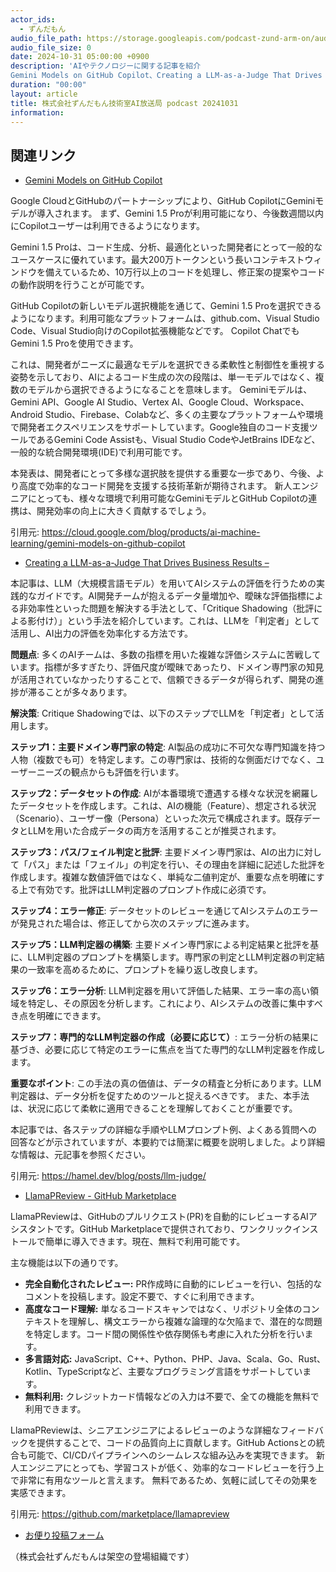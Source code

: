```yaml
---
actor_ids:
  - ずんだもん
audio_file_path: https://storage.googleapis.com/podcast-zund-arm-on/audio/株式会社ずんだもん技術室AI放送局_podcast_20241031.mp3
audio_file_size: 0
date: 2024-10-31 05:00:00 +0900
description: 'AIやテクノロジーに関する記事を紹介  
Gemini Models on GitHub Copilot、Creating a LLM-as-a-Judge That Drives Business Results –、LlamaPReview - GitHub Marketplace'
duration: "00:00"
layout: article
title: 株式会社ずんだもん技術室AI放送局 podcast 20241031
information: 
---
```


## 関連リンク


- [Gemini Models on GitHub Copilot](https://cloud.google.com/blog/products/ai-machine-learning/gemini-models-on-github-copilot)  



Google CloudとGitHubのパートナーシップにより、GitHub CopilotにGeminiモデルが導入されます。  まず、Gemini 1.5 Proが利用可能になり、今後数週間以内にCopilotユーザーは利用できるようになります。

Gemini 1.5 Proは、コード生成、分析、最適化といった開発者にとって一般的なユースケースに優れています。最大200万トークンという長いコンテキストウィンドウを備えているため、10万行以上のコードを処理し、修正案の提案やコードの動作説明を行うことが可能です。

GitHub Copilotの新しいモデル選択機能を通じて、Gemini 1.5 Proを選択できるようになります。利用可能なプラットフォームは、github.com、Visual Studio Code、Visual Studio向けのCopilot拡張機能などです。  Copilot ChatでもGemini 1.5 Proを使用できます。

これは、開発者がニーズに最適なモデルを選択できる柔軟性と制御性を重視する姿勢を示しており、AIによるコード生成の次の段階は、単一モデルではなく、複数のモデルから選択できるようになることを意味します。  Geminiモデルは、Gemini API、Google AI Studio、Vertex AI、Google Cloud、Workspace、Android Studio、Firebase、Colabなど、多くの主要なプラットフォームや環境で開発者エクスペリエンスをサポートしています。Google独自のコード支援ツールであるGemini Code Assistも、Visual Studio CodeやJetBrains IDEなど、一般的な統合開発環境(IDE)で利用可能です。


本発表は、開発者にとって多様な選択肢を提供する重要な一歩であり、今後、より高度で効率的なコード開発を支援する技術革新が期待されます。 新人エンジニアにとっても、様々な環境で利用可能なGeminiモデルとGitHub Copilotの連携は、開発効率の向上に大きく貢献するでしょう。


引用元: https://cloud.google.com/blog/products/ai-machine-learning/gemini-models-on-github-copilot


- [Creating a LLM-as-a-Judge That Drives Business Results –](https://hamel.dev/blog/posts/llm-judge/)  



本記事は、LLM（大規模言語モデル）を用いてAIシステムの評価を行うための実践的なガイドです。AI開発チームが抱えるデータ量増加や、曖昧な評価指標による非効率性といった問題を解決する手法として、「Critique Shadowing（批評による影付け）」という手法を紹介しています。これは、LLMを「判定者」として活用し、AI出力の評価を効率化する方法です。

**問題点**: 多くのAIチームは、多数の指標を用いた複雑な評価システムに苦戦しています。指標が多すぎたり、評価尺度が曖昧であったり、ドメイン専門家の知見が活用されていなかったりすることで、信頼できるデータが得られず、開発の進捗が滞ることが多々あります。

**解決策**:  Critique Shadowingでは、以下のステップでLLMを「判定者」として活用します。

**ステップ1：主要ドメイン専門家の特定**: AI製品の成功に不可欠な専門知識を持つ人物（複数でも可）を特定します。この専門家は、技術的な側面だけでなく、ユーザーニーズの観点からも評価を行います。

**ステップ2：データセットの作成**:  AIが本番環境で遭遇する様々な状況を網羅したデータセットを作成します。これは、AIの機能（Feature）、想定される状況（Scenario）、ユーザー像（Persona）といった次元で構成されます。既存データとLLMを用いた合成データの両方を活用することが推奨されます。

**ステップ3：パス/フェイル判定と批評**: 主要ドメイン専門家は、AIの出力に対して「パス」または「フェイル」の判定を行い、その理由を詳細に記述した批評を作成します。複雑な数値評価ではなく、単純な二値判定が、重要な点を明確にする上で有効です。批評はLLM判定器のプロンプト作成に必須です。

**ステップ4：エラー修正**:  データセットのレビューを通じてAIシステムのエラーが発見された場合は、修正してから次のステップに進みます。

**ステップ5：LLM判定器の構築**: 主要ドメイン専門家による判定結果と批評を基に、LLM判定器のプロンプトを構築します。専門家の判定とLLM判定器の判定結果の一致率を高めるために、プロンプトを繰り返し改良します。

**ステップ6：エラー分析**: LLM判定器を用いて評価した結果、エラー率の高い領域を特定し、その原因を分析します。これにより、AIシステムの改善に集中すべき点を明確にできます。

**ステップ7：専門的なLLM判定器の作成（必要に応じて）**: エラー分析の結果に基づき、必要に応じて特定のエラーに焦点を当てた専門的なLLM判定器を作成します。

**重要なポイント**:  この手法の真の価値は、データの精査と分析にあります。LLM判定器は、データ分析を促すためのツールと捉えるべきです。  また、本手法は、状況に応じて柔軟に適用できることを理解しておくことが重要です。


本記事では、各ステップの詳細な手順やLLMプロンプト例、よくある質問への回答などが示されていますが、本要約では簡潔に概要を説明しました。より詳細な情報は、元記事を参照ください。


引用元: https://hamel.dev/blog/posts/llm-judge/


- [LlamaPReview - GitHub Marketplace](https://github.com/marketplace/llamapreview)  



LlamaPReviewは、GitHubのプルリクエスト(PR)を自動的にレビューするAIアシスタントです。GitHub Marketplaceで提供されており、ワンクリックインストールで簡単に導入できます。現在、無料で利用可能です。

主な機能は以下の通りです。

* **完全自動化されたレビュー:**  PR作成時に自動的にレビューを行い、包括的なコメントを投稿します。設定不要で、すぐに利用できます。
* **高度なコード理解:**  単なるコードスキャンではなく、リポジトリ全体のコンテキストを理解し、構文エラーから複雑な論理的な欠陥まで、潜在的な問題を特定します。コード間の関係性や依存関係も考慮に入れた分析を行います。
* **多言語対応:** JavaScript、C++、Python、PHP、Java、Scala、Go、Rust、Kotlin、TypeScriptなど、主要なプログラミング言語をサポートしています。
* **無料利用:** クレジットカード情報などの入力は不要で、全ての機能を無料で利用できます。


LlamaPReviewは、シニアエンジニアによるレビューのような詳細なフィードバックを提供することで、コードの品質向上に貢献します。GitHub Actionsとの統合も可能で、CI/CDパイプラインへのシームレスな組み込みを実現できます。  新人エンジニアにとっても、学習コストが低く、効率的なコードレビューを行う上で非常に有用なツールと言えます。  無料であるため、気軽に試してその効果を実感できます。


引用元: https://github.com/marketplace/llamapreview



- [お便り投稿フォーム](https://forms.gle/ffg4JTfqdiqK62qf9)

（株式会社ずんだもんは架空の登場組織です）

